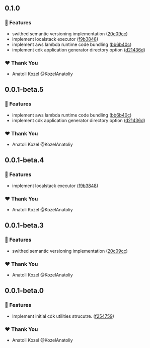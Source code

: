 ## 0.1.0

### 🚀 Features

- swithed semantic versioning implementation ([20c09cc](https://github.com/KozelAnatoliy/routineless/commit/20c09cc))
- implement localstack executor ([f9b3848](https://github.com/KozelAnatoliy/routineless/commit/f9b3848))
- implement aws lambda runtime code bundling ([bb6b40c](https://github.com/KozelAnatoliy/routineless/commit/bb6b40c))
- implement cdk application generator directory option ([d21436d](https://github.com/KozelAnatoliy/routineless/commit/d21436d))

### ❤️ Thank You

- Anatoli Kozel @KozelAnatoliy

## 0.0.1-beta.5

### 🚀 Features

- implement aws lambda runtime code bundling ([bb6b40c](https://github.com/KozelAnatoliy/routineless/commit/bb6b40c))
- implement cdk application generator directory option ([d21436d](https://github.com/KozelAnatoliy/routineless/commit/d21436d))

### ❤️ Thank You

- Anatoli Kozel @KozelAnatoliy

## 0.0.1-beta.4

### 🚀 Features

- implement localstack executor ([f9b3848](https://github.com/KozelAnatoliy/routineless/commit/f9b3848))

### ❤️ Thank You

- Anatoli Kozel @KozelAnatoliy

## 0.0.1-beta.3

### 🚀 Features

- swithed semantic versioning implementation ([20c09cc](https://github.com/KozelAnatoliy/routineless/commit/20c09cc))

### ❤️ Thank You

- Anatoli Kozel @KozelAnatoliy

## 0.0.1-beta.0

### 🚀 Features

- Implement initial cdk utilities strucutre. ([f254759](https://github.com/KozelAnatoliy/routineless/commit/f254759))

### ❤️ Thank You

- Anatoli Kozel @KozelAnatoliy
